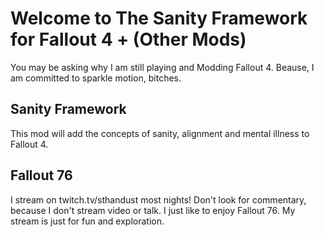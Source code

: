 # Welcome to The Sanity Framework for Fallout 4 + (Other Mods)

You may be asking why I am still playing and Modding Fallout 4.  Beause, I am committed to sparkle motion, bitches.

## Sanity Framework

This mod will add the concepts of sanity, alignment and mental illness to Fallout 4. 

## Fallout 76

I stream on twitch.tv/sthandust most nights!  Don't look for commentary, because I don't stream video or talk. I just like to enjoy Fallout 76.  My stream is just for fun and exploration.


